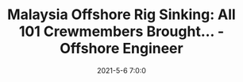 ---
"title": "Malaysia Offshore Rig Sinking: All 101 Crewmembers Brought... - Offshore Engineer"
"date": "2021-5-6 7:0:0"
"feed_name": "GOOGLENEWS"
"feed_website": "https://news.google.com/search?q=drilling%2Bincident&hl=en-US&gl=US&ceid=US:en"
"feed_rss": "https://news.google.com/rss/search?q=drilling%2Bincident&hl=en-US&gl=US&ceid=US:en"
"link": "https://www.oedigital.com/news/487439-malaysia-offshore-rig-sinking-all-101-crewmembers-brought-to-shore-safely"
"file": "_posts/2021-1-1-734ebe636a7e39c452672f61ea3043386fb054af.md"
"accident": "0"
"drilling": "0"
---